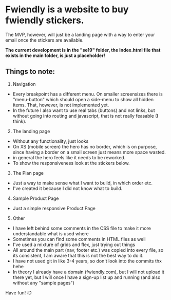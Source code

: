
# Fwiendly is a website to buy fwiendly stickers.
The MVP, however, will just be a landing page with a way to enter your email once the stickers are available.

**The current development is in the "se19" folder, the Index.html file that exists in the main folder, is just a placeholder!**

## Things to note:

1. Navigation
- Every breakpoint has a different menu. On smaller screensizes there is "menu-button" which should open a side-menu to show all hidden items. That, however, is not implemented yet.
- In the future I also want to use real tabs (buttons) and not links, but without going into routing and javascript, that is not really feasable (I think).

2. The landing page
- Without any functionality, just looks
- On XS (mobile screen) the hero has no border, which is on purpose, since having a border on a small screen just means more space wasted.
- in general the hero feels like it needs to be reworked. 
- To show the responsiveness look at the stickers below.

3. The Plan page
- Just a way to make sense what I want to build, in which order etc.
- I've created it because I did not know what to build.

4. Sample Product Page
- Just a simple responsive Product Page

5. Other
- I have left behind some comments in the CSS file to make it more understandable what is used where
- Sometimes you can find some comments in HTML files as well
- I've used a mixture of grids and flex, just trying out things
- All around the main part (nav, footer etc.) was copied into every file, so its consistent, I am aware that this is not the best way to do it.
- I have not used git in like 3-4 years, so don't look into the commits thx hehe
- In theory I already have a domain (fwiendly.com), but I will not upload it there yet, but I will once I have a sign-up list up and running (and also without any "sample pages")

Have fun! :D
